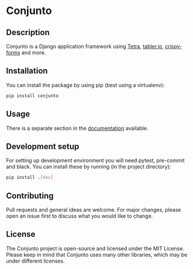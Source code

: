 # Conjunto

## Description
Conjunto is a Django application framework using [Tetra](https://tetraframework.com), [tabler.io](https://tabler.io), [crispy-forms](https://github.com/django-crispy-forms/django-crispy-forms) and more.

## Installation
You can install the package by using pip (best using a virtualenv):

```bash
pip install conjunto
```

## Usage
There is a separate section in the [documentation](https://conjunto.readthedocs.io) available.


## Development setup
For setting up development environment you will need pytest, pre-commit and black. You can install these by running (in the project directory):

```bash
pip install .[dev]
```

## Contributing
Pull requests and general ideas are welcome. For major changes, please open an issue first to discuss what you would like to change.

## License
The Conjunto project is open-source and licensed under the MIT License. Please keep in mind that Conjunto uses many other libraries, which may be under different licenses.